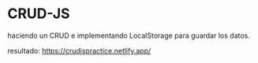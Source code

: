 # CRUD-JS

haciendo un CRUD e implementando LocalStorage para guardar los datos.

resultado: https://crudjspractice.netlify.app/
